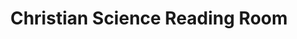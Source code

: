 ---
title: "Christian Science Reading Room"
url: /mount-vernon/christian-science-reading-room/
shop: books
---